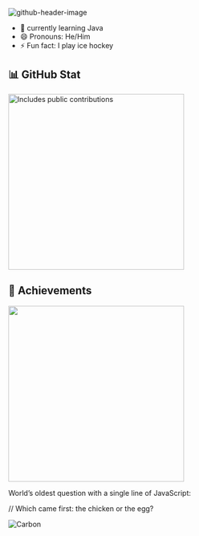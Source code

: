 ![github-header-image](https://github.com/user-attachments/assets/c766cf12-3cbc-4ed0-b9ff-5d663efdf3db)


- 🌱 currently learning Java
- 😄 Pronouns: He/Him
- ⚡ Fun fact: I play ice hockey
  
## 📊 GitHub Stat
<p>
    <a href="https://vaunt.dev">
        <img src="https://api.vaunt.dev/v1/github/entities/Discovered12345/contributions?format=svg" width="350" title="Includes public contributions"/>
    </a>
</p>

## 🥇 Achievements
<p>
    <a href="https://community.vaunt.dev/board/Discovered12345/achievements">
        <img src="https://api.vaunt.dev/v1/github/entities/Discovered12345/achievements?format=svg&limit=3" width="350" />
    </a>
</p>


World’s oldest question with a single line of JavaScript:

// Which came first: the chicken or the egg?

![Carbon](https://github.com/user-attachments/assets/6bfad51e-9424-4c94-9b61-b67816432a3e)

